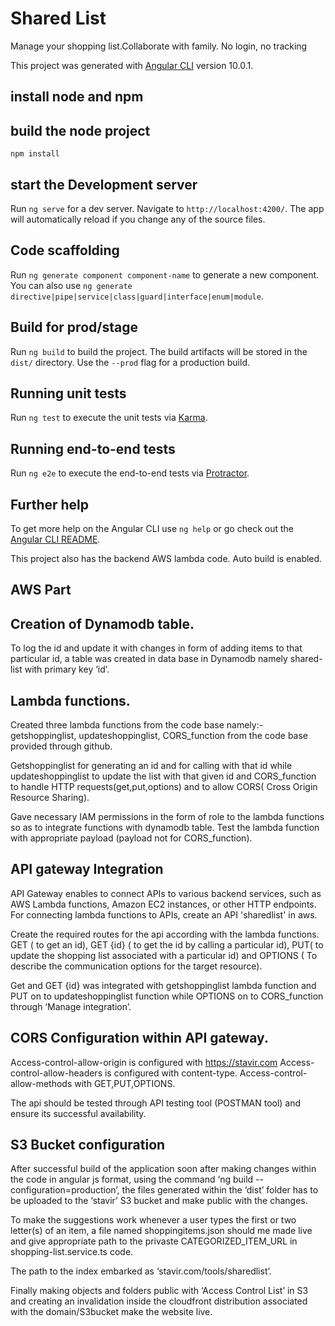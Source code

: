 # Shared List
Manage your shopping list.Collaborate with family. No login, no tracking

This project was generated with [Angular CLI](https://github.com/angular/angular-cli) version 10.0.1.

## install node and npm

## build the node project
`npm install`


## start the Development server

Run `ng serve` for a dev server. Navigate to `http://localhost:4200/`. The app will automatically reload if you change any of the source files.

## Code scaffolding

Run `ng generate component component-name` to generate a new component. You can also use `ng generate directive|pipe|service|class|guard|interface|enum|module`.

## Build for prod/stage

Run `ng build` to build the project. The build artifacts will be stored in the `dist/` directory. Use the `--prod` flag for a production build.

## Running unit tests

Run `ng test` to execute the unit tests via [Karma](https://karma-runner.github.io).

## Running end-to-end tests

Run `ng e2e` to execute the end-to-end tests via [Protractor](http://www.protractortest.org/).

## Further help

To get more help on the Angular CLI use `ng help` or go check out the [Angular CLI README](https://github.com/angular/angular-cli/blob/master/README.md).

This project also has the backend AWS lambda code. Auto build is enabled. 

## AWS Part

## Creation of Dynamodb table.

To log the id and update it with changes in form of adding items to that particular id, a table was created in data base in Dynamodb namely shared-list with primary key ‘id’.

## Lambda functions.

 Created three lambda functions from the code base namely:-
 getshoppinglist, updateshoppinglist, CORS_function from the code base provided through github.
 
 Getshoppinglist for generating an id and for calling with that id while updateshoppinglist to update the list with that given id and CORS_function to handle HTTP requests(get,put,options) and to allow CORS( Cross Origin Resource Sharing).
  
 Gave necessary IAM permissions in the form of role to the lambda functions so as to integrate functions with dynamodb table.
 Test the lambda function with appropriate payload (payload not for CORS_function).    

## API gateway Integration

 API Gateway enables to connect APIs to various backend services, such as AWS Lambda functions, Amazon EC2 instances, or other HTTP endpoints. For connecting lambda functions to APIs, create an API 'sharedlist' in aws.

Create the required routes for the api according with the lambda functions. 
 GET ( to get an id), GET {id} ( to get the id by calling a particular id), PUT( to update the shopping list associated with a particular id) and OPTIONS ( To describe the communication options for the target resource). 

 Get and GET {id} was integrated with getshoppinglist lambda function and PUT on to updateshoppinglist function while OPTIONS on to CORS_function through ‘Manage integration’.


##  CORS Configuration within API gateway.

Access-control-allow-origin is configured with https://stavir.com
Access-control-allow-headers is configured with content-type.
Access-control-allow-methods with GET,PUT,OPTIONS.

The api should be tested through API testing tool (POSTMAN tool) and ensure its successful availability.

## S3 Bucket configuration

After successful build of the application soon after making changes within the code in angular js format, using the command
 ‘ng build --configuration=production’, the files generated within the ‘dist’ folder has to be uploaded to the ‘stavir’ S3 bucket and make public with the changes.

To make the suggestions work whenever a user types the first or two letter(s) of an item, a file named shoppingitems.json should me made live and give appropriate path to the privaste CATEGORIZED_ITEM_URL in shopping-list.service.ts code.

The path to the index embarked as ‘stavir.com/tools/sharedlist’.

Finally making objects and folders public with ‘Access Control List’ in S3 and creating an invalidation inside the cloudfront distribution associated with the domain/S3bucket make the website live.

